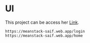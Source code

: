 # UI

This project can be access her  [Link](https://meanstack-saif.web.app/login).
```
https://meanstack-saif.web.app/login
https://meanstack-saif.web.app/home
```
